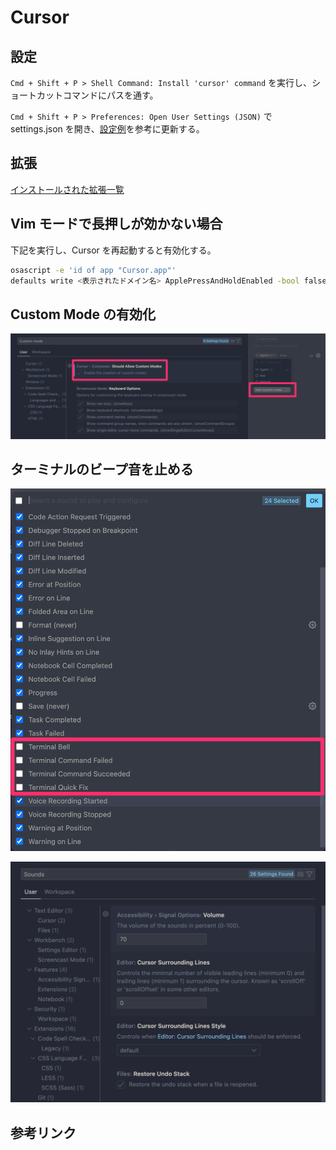 # Cursor

## 設定

`Cmd + Shift + P > Shell Command: Install 'cursor' command` を実行し、ショートカットコマンドにパスを通す。

`Cmd + Shift + P > Preferences: Open User Settings (JSON)` で settings.json を開き、[設定例](https://github.com/dhythm/config-public/blob/master/cursor/settings.json)を参考に更新する。

## 拡張

[インストールされた拡張一覧](https://github.com/dhythm/config-public/blob/master/cursor/extensions.txt)

## Vim モードで長押しが効かない場合

下記を実行し、Cursor を再起動すると有効化する。

```sh
osascript -e 'id of app "Cursor.app"'
defaults write <表示されたドメイン名> ApplePressAndHoldEnabled -bool false
```

## Custom Mode の有効化

![](../assets/img/cursor_settings_01.png)

## ターミナルのビープ音を止める

![](../assets/img/cursor_and_vscode_settings_01.png)

![](../assets/img/cursor_and_vscode_settings_02.png)

## 参考リンク
